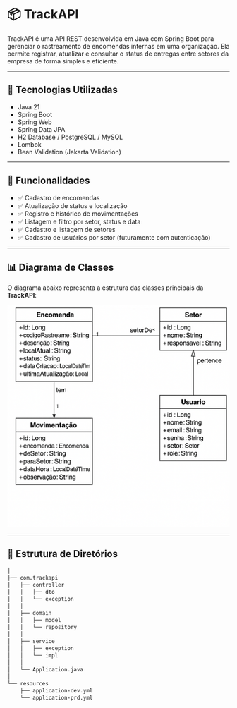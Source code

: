 # 📦 TrackAPI

TrackAPI é uma API REST desenvolvida em Java com Spring Boot para gerenciar o rastreamento de encomendas internas em uma organização. Ela permite registrar, atualizar e consultar o status de entregas entre setores da empresa de forma simples e eficiente.

---

## 🚀 Tecnologias Utilizadas

- Java 21
- Spring Boot
- Spring Web
- Spring Data JPA
- H2 Database / PostgreSQL / MySQL
- Lombok
- Bean Validation (Jakarta Validation)

---

## 📌 Funcionalidades

- ✅ Cadastro de encomendas
- ✅ Atualização de status e localização
- ✅ Registro e histórico de movimentações
- ✅ Listagem e filtro por setor, status e data
- ✅ Cadastro e listagem de setores
- ✅ Cadastro de usuários por setor (futuramente com autenticação)

---

## 📊 Diagrama de Classes

O diagrama abaixo representa a estrutura das classes principais da **TrackAPI**:

![Diagrama de Classes](docs/diagram.png)

---

## 📁 Estrutura de Diretórios

```text
│
├── com.trackapi
│   ├── controller
│   │   ├── dto
│   │   └── exception
│   │
│   ├── domain
│   │   ├── model
│   │   └── repository
│   │
│   ├── service
│   │   ├── exception
│   │   └── impl
│   │
│   └── Application.java
│
└── resources
    ├── application-dev.yml
    └── application-prd.yml